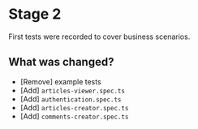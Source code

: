 # Stage 2

First tests were recorded to cover business scenarios.

## What was changed?

- [Remove] example tests
- [Add] `articles-viewer.spec.ts`
- [Add] `authentication.spec.ts`
- [Add] `articles-creator.spec.ts`
- [Add] `comments-creator.spec.ts`

